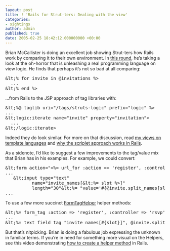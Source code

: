 ```yaml
---
layout: post
title: ! 'Rails for Strut-ters: Dealing with the view'
categories:
- sightings
author: admin
published: true
date: 2005-02-25 18:42:12.000000000 +00:00
---
```

<p>Brian McCallister is doing an excellent job showing Strut-ters how Rails work by comparing it to their own environment. In <a href="http://kasparov.skife.org/blog/2005/02/25#rails-for-strutters-2">this round</a>, he&#8217;s taking a look at the oh-horror that is unleashing a real programming language on view logic. He finds that perhaps it&#8217;s not so bad at all comparing:</p>
<pre>&amp;lt;% for invite in @invitations %&gt;
  ...
&amp;lt;% end %&gt;</pre>
<p>&#8230;from Rails to the <span class="caps">JSP</span> approach of tag libraries with:</p>
<pre>&amp;lt;%@ taglib uri="/tags/struts-logic" prefix="logic" %&gt;
...
&amp;lt;logic:iterate name="invite" property="invitation"&gt;
  ...
&amp;lt;/logic:iterate&gt;</pre>
<p>Indeed they do look similar. For more on that discussion, read <a href="http://www.loudthinking.com/arc/000405.html">my views on template languages</a> and <a href="http://www.loudthinking.com/arc/000408.html">why the scriplet approach works in Rails</a>.</p>
<p>As a sidenote, I&#8217;d like to suggest a few improvements to the tag/value mix that Brian has in his examples. For example, we could convert:</p>
<pre>&amp;lt;form action="&lt;%= url_for :action =&gt; 'register', :controller =&gt; 'rsvp' %&gt;"&gt;  
...
   &amp;lt;input type="text" 
          name="invite_names[&amp;lt;%= slot %&gt;]" 
          length="30"&amp;lt;%= "value='#{@invite.split_names[slot]}'" %&gt;/&gt;
...
</pre>
<p>To use a few more succinct <a href="http://ap.rubyonrails.com/classes/ActionView/Helpers/FormTagHelper.html">FormTagHelper</a> helper methods:</p>
<pre>&amp;lt;%= form_tag :action =&gt; 'register', :controller =&gt; 'rsvp' %&gt;
...
&amp;lt;%= text_field_tag "invite_names[#{slot}]", @invite.split_names[slot] %&gt;</pre>
<p>But that&#8217;s nitpicking. Brian is doing a fabulous job expressing the unknown in familiar terms. If you&#8217;re in need for something more visual on the Helpers, see this video demonstrating <a href="http://www.rubyonrails.com/media/video/clips/extracting_helpers.mov">how to create a helper method</a> in Rails.</p>